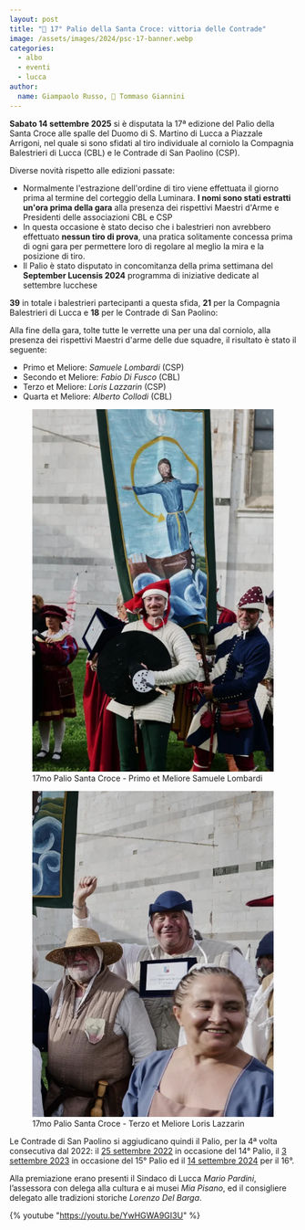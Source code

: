 ```yaml
---
layout: post
title: "🎯 17° Palio della Santa Croce: vittoria delle Contrade"
image: /assets/images/2024/psc-17-banner.webp
categories: 
  - albo
  - eventi
  - lucca
author:
  name: Giampaolo Russo, 📸 Tommaso Giannini 
---
```


**Sabato 14 settembre 2025** si è disputata la 17ª edizione del Palio della Santa Croce alle spalle del Duomo di S. Martino di Lucca a Piazzale Arrigoni, nel quale si sono sfidati al tiro individuale al corniolo la Compagnia Balestrieri di Lucca (CBL) e le Contrade di San Paolino (CSP).

<!-- more -->

Diverse novità rispetto alle edizioni passate:

* Normalmente l'estrazione dell'ordine di tiro viene effettuata il giorno prima al termine del corteggio della Luminara. **I nomi sono stati estratti un'ora prima della gara** alla presenza dei rispettivi Maestri d'Arme e Presidenti delle associazioni CBL e CSP
* In questa occasione è stato deciso che i balestrieri non avrebbero effettuato **nessun tiro di prova**, una pratica solitamente concessa prima di ogni gara per permettere loro di regolare al meglio la mira e la posizione di tiro.
* Il Palio è stato disputato in concomitanza della prima settimana del **September Lucensis 2024** programma di iniziative dedicate al settembre lucchese

**39** in totale i balestrieri partecipanti a questa sfida, **21** per la Compagnia Balestrieri di Lucca e **18** per le Contrade di San Paolino:

Alla fine della gara, tolte tutte le verrette una per una dal corniolo, alla presenza dei rispettivi Maestri d'arme delle due squadre, il risultato è stato il seguente:

* Primo et Meliore: *Samuele Lombardi* (CSP)
* Secondo et Meliore: *Fabio Di Fusco* (CBL)
* Terzo et Meliore: *Loris Lazzarin* (CSP)
* Quarta et Meliore: *Alberto Collodi* (CBL)

<figure class="align-center">
    <img src="/assets/images/2025/psc-17-samuele-lombardi-primo.webp" alt="17mo palio santa croce primo et meliore samuele lombardi">
  <figcaption>17mo Palio Santa Croce - Primo et Meliore Samuele Lombardi</figcaption>
</figure>

<figure class="align-center">
    <img src="/assets/images/2025/psc-17-loris-lazzarin-terzo.webp" alt="17mo palio santa croce primo et meliore loris lazzarin">
  <figcaption>17mo Palio Santa Croce - Terzo et Meliore Loris Lazzarin</figcaption>
</figure>

Le Contrade di San Paolino si aggiudicano quindi il Palio, per la 4ª volta consecutiva dal 2022: il [25 settembre 2022](/2022/risultati-palio-santa-croce) in occasione del 14° Palio, il [3 settembre 2023](/2023/risultati-15mo-palio-santa-croce) in occasione del 15° Palio ed il [14 settembre 2024](/2024/risultati-16mo-palio-santa-croce.md) per il 16°.

Alla premiazione erano presenti il Sindaco di Lucca *Mario Pardini*, l’assessora con delega alla cultura e ai musei *Mia Pisano*, ed il consigliere delegato alle tradizioni storiche *Lorenzo Del Barga*.

{% youtube "https://youtu.be/YwHGWA9GI3U" %}
